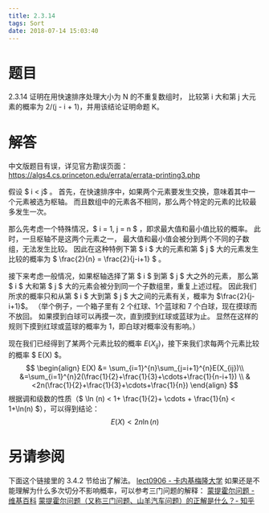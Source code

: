 ```yaml
---
title: 2.3.14
tags: Sort
date: 2018-07-14 15:03:40
---
```


# 题目

2.3.14
证明在用快速排序处理大小为 N 的不重复数组时，
比较第 i 大和第 j 大元素的概率为 2/(j - i + 1)，并用该结论证明命题 K。

# 解答

中文版题目有误，详见官方勘误页面：https://algs4.cs.princeton.edu/errata/errata-printing3.php

假设 $ i < j​$ 。
首先，在快速排序中，如果两个元素要发生交换，意味着其中一个元素被选为枢轴。
而且数组中的元素各不相同，那么两个特定的元素的比较最多发生一次。

那么先考虑一个特殊情况，$ i = 1, j = n $ ，即求最大值和最小值比较的概率。
此时，一旦枢轴不是这两个元素之一，
最大值和最小值会被分到两个不同的子数组，无法发生比较。
因此在这种特例下第 $ i $ 大的元素和第 $ j  $ 大的元素发生比较的概率为 $ \frac{2}{n} = \frac{2}{j-i+1} $ 。

接下来考虑一般情况，如果枢轴选择了第 $ i $ 到第 $ j $ 大之外的元素，
那么第 $ i $ 大和第 $ j $ 大的元素会被分到同一个子数组里，重复上述过程。
因此我们所求的概率只和从第 $ i $ 大到第 $ j $ 大之间的元素有关，概率为 $\frac{2}{j-i+1}$。
（举个例子，一个箱子里有 2 个红球、1个蓝球和 7 个白球，现在摸球而不放回。
如果摸到白球可以再摸一次，直到摸到红球或蓝球为止。
显然在这样的规则下摸到红球或蓝球的概率为 1，即白球对概率没有影响。）

现在我们已经得到了某两个元素比较的概率 $E(X_{ij})$，接下来我们求每两个元素比较的概率 $ E(X) $。
$$
\begin{align}
E(X)
&= \sum_{i=1}^{n}\sum_{j=i+1}^{n}E(X_{ij})\\
&=\sum_{i=1}^{n}2(\frac{1}{2}+\frac{1}{3}+\cdots+\frac{1}{n-i+1}) \\
&<2n(\frac{1}{2}+\frac{1}{3}+\cdots+\frac{1}{n})
\end{align}
$$
根据调和级数的性质（$ \ln (n) < 1+ \frac{1}{2}+ \cdots + \frac{1}{n} < 1+\ln(n) $），可以得到结论：
$$
E(X) < 2n \ln(n)
$$

# 另请参阅

下面这个链接里的 3.4.2 节给出了解法。
[lect0906 - 卡内基梅隆大学](https://www.cs.cmu.edu/~avrim/451f11/lectures/lect0906.pdf)
如果还是不能理解为什么多次切分不影响概率，可以参考三门问题的解释：
[蒙提霍尔问题 - 维基百科](https://zh.wikipedia.org/wiki/蒙提霍爾問題)
[蒙提霍尔问题（又称三门问题、山羊汽车问题）的正解是什么？- 知乎](https://www.zhihu.com/question/26709273?rf=25099900)
